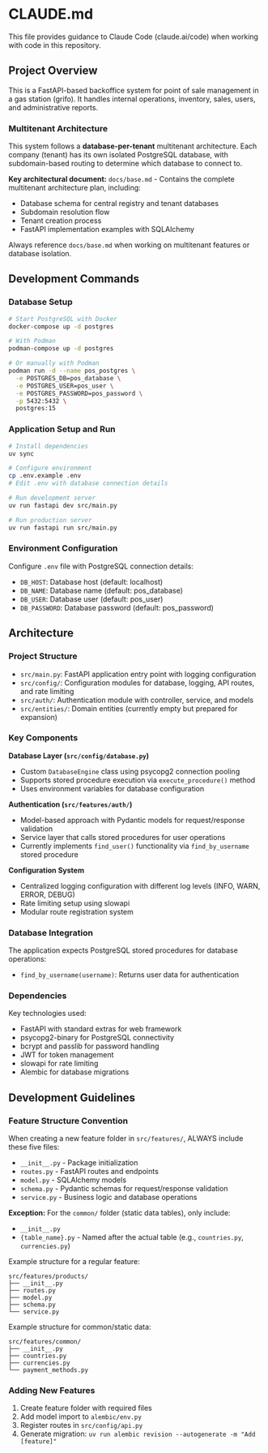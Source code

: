 # CLAUDE.md

This file provides guidance to Claude Code (claude.ai/code) when working with code in this repository.

## Project Overview

This is a FastAPI-based backoffice system for point of sale management in a gas station (grifo). It handles internal operations, inventory, sales, users, and administrative reports.

### Multitenant Architecture

This system follows a **database-per-tenant** multitenant architecture. Each company (tenant) has its own isolated PostgreSQL database, with subdomain-based routing to determine which database to connect to.

**Key architectural document:** `docs/base.md` - Contains the complete multitenant architecture plan, including:
- Database schema for central registry and tenant databases
- Subdomain resolution flow
- Tenant creation process
- FastAPI implementation examples with SQLAlchemy

Always reference `docs/base.md` when working on multitenant features or database isolation.

## Development Commands

### Database Setup
```bash
# Start PostgreSQL with Docker
docker-compose up -d postgres

# With Podman
podman-compose up -d postgres

# Or manually with Podman
podman run -d --name pos_postgres \
  -e POSTGRES_DB=pos_database \
  -e POSTGRES_USER=pos_user \
  -e POSTGRES_PASSWORD=pos_password \
  -p 5432:5432 \
  postgres:15
```

### Application Setup and Run
```bash
# Install dependencies
uv sync

# Configure environment
cp .env.example .env
# Edit .env with database connection details

# Run development server
uv run fastapi dev src/main.py

# Run production server
uv run fastapi run src/main.py
```

### Environment Configuration
Configure `.env` file with PostgreSQL connection details:
- `DB_HOST`: Database host (default: localhost)
- `DB_NAME`: Database name (default: pos_database)
- `DB_USER`: Database user (default: pos_user)
- `DB_PASSWORD`: Database password (default: pos_password)

## Architecture

### Project Structure
- `src/main.py`: FastAPI application entry point with logging configuration
- `src/config/`: Configuration modules for database, logging, API routes, and rate limiting
- `src/auth/`: Authentication module with controller, service, and models
- `src/entities/`: Domain entities (currently empty but prepared for expansion)

### Key Components

**Database Layer (`src/config/database.py`)**
- Custom `DatabaseEngine` class using psycopg2 connection pooling
- Supports stored procedure execution via `execute_procedure()` method
- Uses environment variables for database configuration

**Authentication (`src/features/auth/`)**
- Model-based approach with Pydantic models for request/response validation
- Service layer that calls stored procedures for user operations
- Currently implements `find_user()` functionality via `find_by_username` stored procedure

**Configuration System**
- Centralized logging configuration with different log levels (INFO, WARN, ERROR, DEBUG)
- Rate limiting setup using slowapi
- Modular route registration system

### Database Integration
The application expects PostgreSQL stored procedures for database operations:
- `find_by_username(username)`: Returns user data for authentication

### Dependencies
Key technologies used:
- FastAPI with standard extras for web framework
- psycopg2-binary for PostgreSQL connectivity
- bcrypt and passlib for password handling
- JWT for token management
- slowapi for rate limiting
- Alembic for database migrations

## Development Guidelines

### Feature Structure Convention
When creating a new feature folder in `src/features/`, ALWAYS include these five files:
- `__init__.py` - Package initialization
- `routes.py` - FastAPI routes and endpoints
- `model.py` - SQLAlchemy models
- `schema.py` - Pydantic schemas for request/response validation
- `service.py` - Business logic and database operations

**Exception:** For the `common/` folder (static data tables), only include:
- `__init__.py`
- `{table_name}.py` - Named after the actual table (e.g., `countries.py`, `currencies.py`)

Example structure for a regular feature:
```
src/features/products/
├── __init__.py
├── routes.py
├── model.py
├── schema.py
└── service.py
```

Example structure for common/static data:
```
src/features/common/
├── __init__.py
├── countries.py
├── currencies.py
└── payment_methods.py
```

### Adding New Features
1. Create feature folder with required files
2. Add model import to `alembic/env.py`
3. Register routes in `src/config/api.py`
4. Generate migration: `uv run alembic revision --autogenerate -m "Add [feature]"`